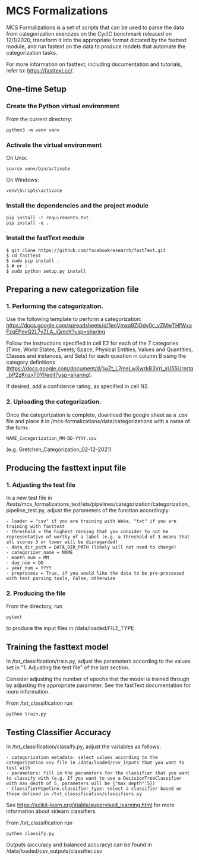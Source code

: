 # MCS Formalizations

MCS Formalizations is a set of scripts that can be used to parse the data from categorization exercizes on the CycIC benchmark released on 12/1/2020, transform it into the appropriate format dictated by the fasttext module, and run fastext on the data to produce models that automate the categorization tasks.

For more information on fasttext, including documentation and tutorials, refer to: https://fasttext.cc/.

## One-time Setup

### Create the Python virtual environment

From the current directory:

    python3 -m venv venv

### Activate the virtual environment

On Unix:

    source venv/bin/activate

On Windows:

    venv\Scripts\activate

### Install the dependencies and the project module

    pip install -r requirements.txt
    pip install -e .

### Install the fastText module

    $ git clone https://github.com/facebookresearch/fastText.git
    $ cd fastText
    $ sudo pip install .
    $ # or :
    $ sudo python setup.py install

## Preparing a new categorization file

### 1. Performing the categorization.

Use the following template to perform a categorization: https://docs.google.com/spreadsheets/d/1eqVmxq9ZlOdv0c_vZMwTHfWxaFzqEPevQ2L7vZLA_iQ/edit?usp=sharing

Follow the instructions specified in cell E2 for each of the 7 categories (Time, World States, Events, Space, Physical Entities, Values and Quantities, Classes and instances, and Sets) for each question in column B using the category definitions (https://docs.google.com/document/d/1wZt_L7meLwXwrkB3VrI_xU55Urnrtq_bP2zKnzxT0YI/edit?usp=sharing).

If desired, add a confidence rating, as specified in cell N2. 

### 2. Uploading the categorization.

Once the categorization is complete, download the google sheet as a .csv file and place it in /mcs-formalizations/data/categorizations with a name of the form:

    NAME_Categorization_MM-DD-YYYY.csv

(e.g. Gretchen_Categorization_02-12-2021)


## Producing the fasttext input file

### 1. Adjusting the test file

In a new test file in /tests/mcs_formalizations_test/ets/pipelines/categorization/categorization_pipeline_test.py, adjust the parameters of the function accordingly:

    - loader = "csv" if you are training with Weka, "txt" if you are training with fasttext
    - threshold = the highest ranking that you consider to not be representative of worthy of a label (e.g. a threshold of 3 means that all scores 3 or lower will be disregarded)
    - data_dir_path = DATA_DIR_PATH (likely will not need to change)
    - categorizer_name = NAME
    - month_num = MM
    - day_num = DD
    - year_num = YYYY
    - preprocess = True, if you would like the data to be pre-processed with text parsing tools, False, otherwise

### 2. Producing the file


From the directory, run 

    pytest 

to produce the input files in /data/loaded/FILE_TYPE


## Training the fasttext model

In /txt_classification/train.py, adjust the parameters according to the values set in "1. Adjusting the test file" of the last section.

Consider adjusting the number of epochs that the model is trained through by adjusting the appropriate parameter. See the fastText documentation for more information.

From /txt_classification run

    python train.py

## Testing Classifier Accuracy

In /txt_classification/classify.py, adjust the variables as follows:

    - categorization metadata: select values according to the categorization csv file in /data/loaded/csv_inputs that you want to test with
    - parameters: fill in the parameters for the classifier that you want to classify with (e.g. If you want to use a DecisionTreeClassifier with max_depth of 5, parameters will be {"max_depth":5})
    - ClassifierPipeline.classifier_type: select a classifier based on those defined in /txt_classification/classifiers.py

See https://scikit-learn.org/stable/supervised_learning.html for more information about sklearn classifiers.

From /txt_classification run

    python classify.py

Outputs (accuracy and balanced accuracy) can be found in /data/loaded/csv_outputs/classifier.csv


